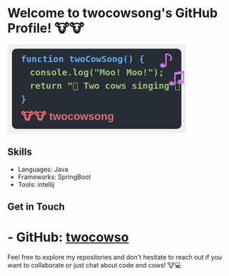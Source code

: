 # Welcome to twocowsong's GitHub Profile! 🐮🐮

<svg xmlns="http://www.w3.org/2000/svg" viewBox="0 0 400 200" width="400" height="200">
  <rect width="100%" height="100%" fill="#f0f0f0"/>
  <rect x="10" y="10" width="380" height="180" rx="10" ry="10" fill="#282c34"/>
  <g style="font: bold 20px monospace;">
    <text x="30" y="40" fill="#61afef">function twoCowSong() {</text>
    <text x="50" y="70" fill="#98c379">console.log("Moo! Moo!");</text>
    <text x="50" y="100" fill="#98c379">return "🎵 Two cows singing 🎵";</text>
    <text x="30" y="130" fill="#61afef">}</text>
  </g>
  <text x="30" y="170" fill="#e06c75" style="font: bold 24px sans-serif;">🐮🐮 twocowsong</text>
  <text x="340" y="50" fill="#c678dd" font-size="40">♪</text>
  <text x="360" y="90" fill="#c678dd" font-size="40">♫</text>
</svg>


## Skills
- Languages: Java
- Frameworks: SpringBoot
- Tools: intellij

## Get in Touch

# - GitHub: [twocowso](https://github.com/twocowsong)

Feel free to explore my repositories and don't hesitate to reach out if you want to collaborate or just chat about code and cows! 🐮💻
